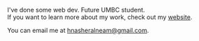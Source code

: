 I've done some web dev. Future UMBC student.  
If you want to learn more about my work, check out my [website](https://hnasheralneam.dev).  

You can email me at hnasheralneam@gmail.com.
